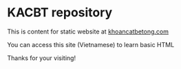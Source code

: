 # KACBT repository

This is content for static website at [khoancatbetong.com](https://khoancatbetong.com)

You can access this site (Vietnamese) to learn basic HTML

Thanks for your visiting!


